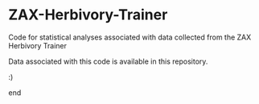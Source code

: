 # ZAX-Herbivory-Trainer
Code for statistical analyses associated with data collected from the ZAX Herbivory Trainer

Data associated with this code is available in this repository.

:)

end
